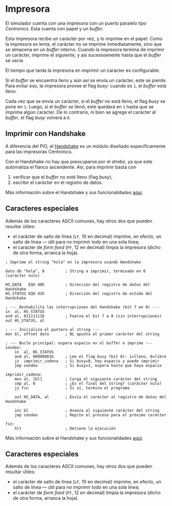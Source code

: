 # Impresora

El simulador cuenta con una impresora con un puerto paralelo tipo _Centronics_. Esta cuenta con papel y un _buffer_.

Esta impresora recibe un carácter por vez, y lo imprime en el papel. Como la impresora es lenta, el carácter no se imprime inmediatamente, sino que se almacena en un _buffer_ interno. Cuando la impresora termina de imprimir un carácter, imprime el siguiente, y así sucesivamente hasta que el _buffer_ se vacíe.

El tiempo que tarda la impresora en imprimir un carácter es configurable.

Si el _buffer_ se encuentra lleno y aún así se envía un carácter, este se pierde. Para evitar eso, la impresora provee el flag _busy_: cuando es `1`, el _buffer_ está lleno.

Cada vez que se envía un carácter, si el _buffer_ no está lleno, el flag _busy_ se pone en `1`. Luego, si el _buffer_ se llenó, este quedará en `1` hasta que se imprima algún carácter. De lo contrario, ni bien se agrege el carácter al _buffer_, el flag _busy_ volverá a `0`.


## Imprimir con Handshake

A diferencia del PIO, el [Handshake](../modules/handshake) es un módulo diseñado específicamente para las impresoras Centronics.

Con el Handshake no hay que preocuparse por el _strobe_, ya que este automatiza el flanco ascendente. Así, para imprimir basta con

1. verificar que el _buffer_ no esté lleno (flag _busy_),
2. escribir el carácter en el registro de datos.

Más información sobre el Handshake y sus funcionalidades [aquí](../modules/handshake).

## Caracteres especiales

Además de los caracteres ASCII comunes, hay otros dos que pueden resultar útiles:

- el carácter de salto de línea (`LF`, 10 en decimal) imprime, en efecto, un salto de línea — útil para no imprimir todo en una sola línea;
- el carácter de _form feed_ (`FF`, 12 en decimal) limpia la impresora (dicho de otra forma, arranca la hoja).


```vonsim
; Imprime el string "hola" en la impresora usando Handshake

dato db "hola", 0         ; String a imprimir, terminado en 0 (carácter nulo)

HS_DATA   EQU 40h         ; Dirección del registro de datos del Handshake
HS_STATUS EQU 41h         ; Dirección del registro de estado del Handshake

; --- Deshabilita las interrupciones del Handshake (bit 7 en 0) ---
in  al, HS_STATUS
and al, 01111111b         ; Fuerza el bit 7 a 0 (sin interrupciones)
out HS_STATUS, al

; --- Inicializa el puntero al string ---
mov bl, offset dato       ; BL apunta al primer carácter del string

; --- Bucle principal: espera espacio en el buffer e imprime ---
sondeo:
    in  al, HS_STATUS
    and al, 00000001b     ; Lee el flag busy (bit 0): 1=lleno, 0=libre
    jz  imprimir_cadena   ; Si busy=0, hay espacio y puede imprimir
    jmp sondeo            ; Si busy=1, espera hasta que haya espacio

imprimir_cadena:
    mov al, [bl]          ; Carga el siguiente carácter del string
    cmp al, 0             ; ¿Es el final del string? (carácter nulo)
    jz fin                ; Si sí, termina el programa

    out HS_DATA, al       ; Envía el carácter al registro de datos del Handshake

    inc bl                ; Avanza al siguiente carácter del string
    jmp sondeo            ; Repite el proceso para el próximo carácter

fin:
    hlt                   ; Detiene la ejecución
```

Más información sobre el Handshake y sus funcionalidades [aquí](/VonSim8/docs/io/modules/handshake).

## Caracteres especiales

Además de los caracteres ASCII comunes, hay otros dos que pueden resultar útiles:

- el carácter de salto de línea (`LF`, 10 en decimal) imprime, en efecto, un salto de línea — útil para no imprimir todo en una sola línea;
- el carácter de _form feed_ (`FF`, 12 en decimal) limpia la impresora (dicho de otra forma, arranca la hoja).

